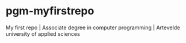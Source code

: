 # pgm-myfirstrepo
My first repo | Associate degree in computer programming | Artevelde university of applied sciences
